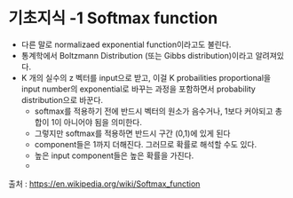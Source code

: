 # 기초지식 -1 Softmax function

+ 다른 말로 normalizaed exponential function이라고도 불린다.
+ 통계학에서 Boltzmann Distribution (또는 Gibbs distribution)이라고 알려져있다.
+ K 개의 실수의 z 벡터를 input으로 받고, 이걸 K probailities proportional을 input number의 exponential로 바꾸는 과정을 포함하면서 probability distribution으로 바꾼다.
  - softmax를 적용하기 전에 반드시 벡터의 원소가 음수거나, 1보다 커야되고 총합이 1이 아니어야 됨을 의미한다.
  - 그렇지만 softmax를 적용하면 반드시 구간 (0,1)에 있게 된다
  - component들은 1까지 더해진다. 그러므로 확률로 해석할 수도 있다.
  - 높은 input component들은 높은 확률을 가진다.
  - 
출처 : https://en.wikipedia.org/wiki/Softmax_function

